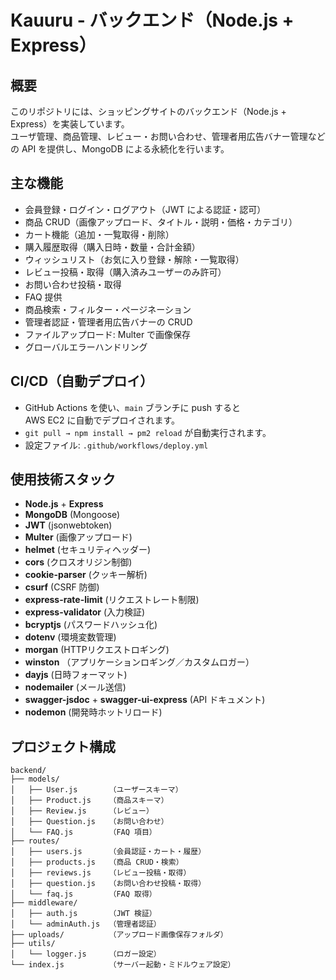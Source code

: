 # Kauuru - バックエンド（Node.js + Express）

## 概要  
このリポジトリには、ショッピングサイトのバックエンド（Node.js + Express）を実装しています。  
ユーザ管理、商品管理、レビュー・お問い合わせ、管理者用広告バナー管理などの API を提供し、MongoDB による永続化を行います。

## 主な機能  
- 会員登録・ログイン・ログアウト（JWT による認証・認可）  
- 商品 CRUD（画像アップロード、タイトル・説明・価格・カテゴリ）  
- カート機能（追加・一覧取得・削除）  
- 購入履歴取得（購入日時・数量・合計金額）  
- ウィッシュリスト（お気に入り登録・解除・一覧取得）  
- レビュー投稿・取得（購入済みユーザーのみ許可）  
- お問い合わせ投稿・取得  
- FAQ 提供  
- 商品検索・フィルター・ページネーション  
- 管理者認証・管理者用広告バナーの CRUD  
- ファイルアップロード: Multer で画像保存  
- グローバルエラーハンドリング

## CI/CD（自動デプロイ）
- GitHub Actions を使い、`main` ブランチに push すると  
  AWS EC2 に自動でデプロイされます。  
- `git pull → npm install → pm2 reload` が自動実行されます。  
- 設定ファイル: `.github/workflows/deploy.yml`


## 使用技術スタック  
- **Node.js** + **Express**  
- **MongoDB** (Mongoose)  
- **JWT** (jsonwebtoken)  
- **Multer** (画像アップロード)  
- **helmet** (セキュリティヘッダー)  
- **cors** (クロスオリジン制御)  
- **cookie-parser** (クッキー解析)  
- **csurf** (CSRF 防御)  
- **express-rate-limit** (リクエストレート制限)  
- **express-validator** (入力検証)  
- **bcryptjs** (パスワードハッシュ化)  
- **dotenv** (環境変数管理)  
- **morgan** (HTTPリクエストロギング)  
- **winston** （アプリケーションロギング／カスタムロガー）  
- **dayjs** (日時フォーマット)  
- **nodemailer** (メール送信)  
- **swagger-jsdoc** + **swagger-ui-express** (API ドキュメント)  
- **nodemon** (開発時ホットリロード)  


## プロジェクト構成  
```plaintext
backend/
├── models/
│   ├── User.js       （ユーザースキーマ）
│   ├── Product.js    （商品スキーマ）
│   ├── Review.js     （レビュー）
│   ├── Question.js   （お問い合わせ）
│   └── FAQ.js        （FAQ 項目）
├── routes/
│   ├── users.js      （会員認証・カート・履歴）
│   ├── products.js   （商品 CRUD・検索）
│   ├── reviews.js    （レビュー投稿・取得）
│   ├── question.js   （お問い合わせ投稿・取得）
│   └── faq.js        （FAQ 取得）
├── middleware/
│   ├── auth.js       （JWT 検証）
│   └── adminAuth.js  （管理者認証）
├── uploads/          （アップロード画像保存フォルダ）
├── utils/
│   └── logger.js     （ロガー設定）
└── index.js          （サーバー起動・ミドルウェア設定）
